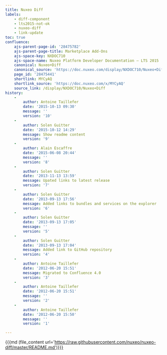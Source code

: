 ```yaml
---
title: Nuxeo Diff
labels:
    - diff-component
    - lts2015-not-ok
    - nuxeo-diff
    - link-update
toc: true
confluence:
    ajs-parent-page-id: '28475782'
    ajs-parent-page-title: Marketplace Add-Ons
    ajs-space-key: NXDOC710
    ajs-space-name: Nuxeo Platform Developer Documentation — LTS 2015
    canonical: Nuxeo+Diff
    canonical_source: 'https://doc.nuxeo.com/display/NXDOC710/Nuxeo+Diff'
    page_id: '28475441'
    shortlink: MYCyAQ
    shortlink_source: 'https://doc.nuxeo.com/x/MYCyAQ'
    source_link: /display/NXDOC710/Nuxeo+Diff
history:
    - 
        author: Antoine Taillefer
        date: '2015-10-13 09:30'
        message: ''
        version: '10'
    - 
        author: Solen Guitter
        date: '2015-10-12 14:29'
        message: Show readme content
        version: '9'
    - 
        author: Alain Escaffre
        date: '2015-06-08 20:44'
        message: ''
        version: '8'
    - 
        author: Solen Guitter
        date: '2013-11-13 13:59'
        message: Upated links to latest release
        version: '7'
    - 
        author: Solen Guitter
        date: '2013-09-13 17:56'
        message: Added links to bundles and services on the explorer
        version: '6'
    - 
        author: Solen Guitter
        date: '2013-09-13 17:05'
        message: ''
        version: '5'
    - 
        author: Solen Guitter
        date: '2013-09-13 17:04'
        message: Added link to GitHub repository
        version: '4'
    - 
        author: Antoine Taillefer
        date: '2012-06-20 15:51'
        message: Migrated to Confluence 4.0
        version: '3'
    - 
        author: Antoine Taillefer
        date: '2012-06-20 15:51'
        message: ''
        version: '2'
    - 
        author: Antoine Taillefer
        date: '2012-06-20 15:50'
        message: ''
        version: '1'

---
```

{{{md (file_content url='https://raw.githubusercontent.com/nuxeo/nuxeo-diff/master/README.md')}}}